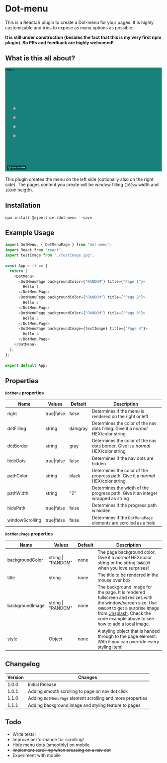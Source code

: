 # Dot-menu

This is a ReactJS plugin to create a Dot-menu for your pages. It is highly customizable and tries to expose as many options as possible.

**It is still under construction (besides the fact that this is my very first npm plugin). So PRs and feedback are highly welcomed!**

## What is this all about?

![Dot Menu example gif][example]

This plugin creates the menu on the left side (optionally also on the right side). The pages content you create will be window filling (`100vw` width and `100vh` heigth).

## Installation

```
npm install @mjoellnier/dot-menu --save
```

## Example Usage

```javascript
import DotMenu, { DotMenuPage } from "dot-menu";
import React from "react";
import testImage from "./testImage.jpg";

const App = () => {
  return (
    <DotMenu>
      <DotMenuPage backgroundColor={"RANDOM"} title={"Page 1"}>
        Hello 1
      </DotMenuPage>
      <DotMenuPage backgroundColor={"RANDOM"} title={"Page 2"}>
        Hello 2
      </DotMenuPage>
      <DotMenuPage backgroundColor={"RANDOM"} title={"Page 3"}>
        Hello 3
      </DotMenuPage>
      <DotMenuPage backgroundImage={testImage} title={"Page 4"}>
        Hello 4
      </DotMenuPage>
    </DotMenu>
  );
};

export default App;
```

## Properties

**`DotMenu` properties**

| Name            | Values      | Default  | Description                                                                       |
| --------------- | ----------- | -------- | --------------------------------------------------------------------------------- |
| right           | true\|false | false    | Determines if the menu is rendered on the right or left                           |
| dotFilling      | string      | darkgray | Determines the color of the nav dots filling. Give it a _normal_ HEX/color string |
| dotBorder       | string      | gray     | Determines the color of the nav dots border. Give it a _normal_ HEX/color string  |
| hideDots        | true\|false | false    | Determines if the nav dots are hidden                                             |
| pathColor       | string      | black    | Determines the color of the propress path. Give it a _normal_ HEX/color string    |
| pathWidth       | string      | "2"      | Determines the width of the progress path. Give it an integer wrapped as string   |
| hidePath        | true\|false | false    | Determines if the progress path is hidden                                         |
| windowScrolling | true\|false | false    | Determines if the `DotMenuPage` elements are scrolled as a hole                   |

**`DotMenuPage` properties**

| Name            | Values             | Default | Description                                                                                                                                                                                                                                             |
| --------------- | ------------------ | ------- | ------------------------------------------------------------------------------------------------------------------------------------------------------------------------------------------------------------------------------------------------------- |
| backgroundColor | string \| "RANDOM" | none    | The page background color. Give it a _normal_ HEX/color string or the string `RANDOM` when you love surprises!                                                                                                                                          |
| title           | string             | none    | The title to be rendered in the mouse over box                                                                                                                                                                                                          |
| backgroundImage | string \| "RANDOM" | none    | The background image for the page. It is rendered fullscreen and resizes with the window/screen size. Use `RANDOM` to get a surprise image from [Unsplash](https://source.unsplash.com/). Check the code example above to see how to add a local image. |
| style           | Object             | none    | A styling object that is handed through to the page element. With it you can override every styling item!                                                                                                                                               |

## Changelog

| Version | Changes                                                    |
| ------- | ---------------------------------------------------------- |
| 1.0.0   | Initial Release                                            |
| 1.0.1   | Adding smooth scrolling to page on nav dot click           |
| 1.1.0   | Adding `DotMenuPage` element scrolling and more properties |
| 1.1.1   | Adding background image and styling feature to pages       |

## Todo

- Write tests!
- Improve performance for scrolling!
- Hide menu dots (smoothly) on mobile
- ~~Implement scrolling when pressing on a nav dot~~
- Experiment with mobile

[example]: ./example.gif "Dot Menu  example gif"
